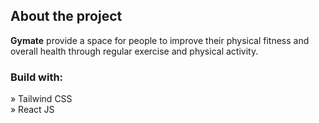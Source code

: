 <h2>About the project</h2>

  <p><b>Gymate</b> provide a space for people to improve their physical fitness and overall health through regular exercise and physical activity.</p>



<h3>Build with:</h3>

» Tailwind CSS <br>
» React JS


